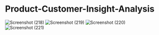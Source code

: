 # Product-Customer-Insight-Analysis

![Screenshot (218)](https://github.com/rounakgarg68/Product-Customer-Insight-Analysis/assets/87636522/903726cf-8f7f-411c-92fc-13862d25323d)
![Screenshot (219)](https://github.com/rounakgarg68/Product-Customer-Insight-Analysis/assets/87636522/1ec67b3f-e62c-4dfb-8fc2-a4336cf4d351)
![Screenshot (220)](https://github.com/rounakgarg68/Product-Customer-Insight-Analysis/assets/87636522/8cda40d3-9548-4d30-a812-6996a0798a7d)
![Screenshot (221)](https://github.com/rounakgarg68/Product-Customer-Insight-Analysis/assets/87636522/173168e1-4496-445e-8c42-2ccd973a395e)
